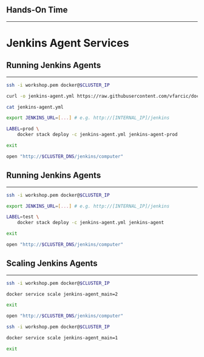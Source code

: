 ## Hands-On Time

---

# Jenkins Agent Services


## Running Jenkins Agents

---

```bash
ssh -i workshop.pem docker@$CLUSTER_IP

curl -o jenkins-agent.yml https://raw.githubusercontent.com/vfarcic/docker-flow-stacks/master/jenkins/vfarcic-jenkins-agent.yml

cat jenkins-agent.yml

export JENKINS_URL=[...] # e.g. http://[INTERNAL_IP]/jenkins

LABEL=prod \
    docker stack deploy -c jenkins-agent.yml jenkins-agent-prod

exit

open "http://$CLUSTER_DNS/jenkins/computer"
```


## Running Jenkins Agents

---

```bash
ssh -i workshop.pem docker@$CLUSTER_IP

export JENKINS_URL=[...] # e.g. http://[INTERNAL_IP]/jenkins

LABEL=test \
    docker stack deploy -c jenkins-agent.yml jenkins-agent

exit

open "http://$CLUSTER_DNS/jenkins/computer"
```


## Scaling Jenkins Agents

---

```bash
ssh -i workshop.pem docker@$CLUSTER_IP

docker service scale jenkins-agent_main=2

exit

open "http://$CLUSTER_DNS/jenkins/computer"

ssh -i workshop.pem docker@$CLUSTER_IP

docker service scale jenkins-agent_main=1

exit
```
